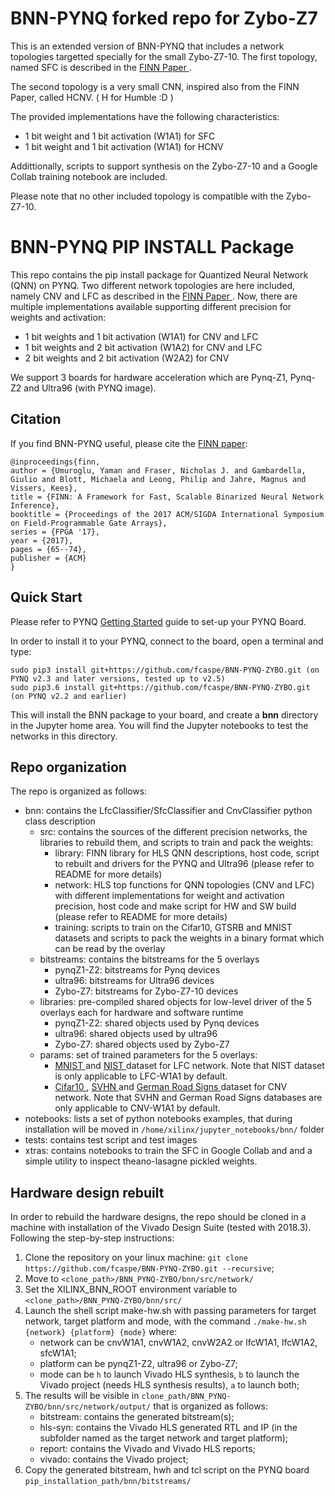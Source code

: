 # BNN-PYNQ forked repo for Zybo-Z7

This is an extended version of BNN-PYNQ that includes a network topologies targetted specially for the small Zybo-Z7-10.
The first topology, named SFC is described in the <a href="https://arxiv.org/abs/1612.07119" target="_blank"> FINN Paper </a>. 

The second topology is a very small CNN, inspired also from the FINN Paper, called HCNV. ( H for Humble :D )

The provided implementations have the following characteristics:

- 1 bit weight and 1 bit activation (W1A1) for SFC
- 1 bit weight and 1 bit activation (W1A1) for HCNV

Addittionally, scripts to support synthesis on the Zybo-Z7-10 and a Google Collab training notebook are included.

Please note that no other included topology is compatible with the Zybo-Z7-10.

# BNN-PYNQ PIP INSTALL Package

This repo contains the pip install package for Quantized Neural Network (QNN) on PYNQ. 
Two different network topologies are here included, namely CNV and LFC as described in the <a href="https://arxiv.org/abs/1612.07119" target="_blank"> FINN Paper </a>. 
Now, there are multiple implementations available supporting different precision for weights and activation:

- 1 bit weights and 1 bit activation (W1A1) for CNV and LFC
- 1 bit weights and 2 bit activation (W1A2) for CNV and LFC
- 2 bit weights and 2 bit activation (W2A2) for CNV

We support 3 boards for hardware acceleration which are Pynq-Z1, Pynq-Z2 and Ultra96 (with PYNQ image).

## Citation
If you find BNN-PYNQ useful, please cite the <a href="https://arxiv.org/abs/1612.07119" target="_blank">FINN paper</a>:

    @inproceedings{finn,
    author = {Umuroglu, Yaman and Fraser, Nicholas J. and Gambardella, Giulio and Blott, Michaela and Leong, Philip and Jahre, Magnus and Vissers, Kees},
    title = {FINN: A Framework for Fast, Scalable Binarized Neural Network Inference},
    booktitle = {Proceedings of the 2017 ACM/SIGDA International Symposium on Field-Programmable Gate Arrays},
    series = {FPGA '17},
    year = {2017},
    pages = {65--74},
    publisher = {ACM}
    }

## Quick Start

Please refer to PYNQ <a href="https://pynq.readthedocs.io/en/latest/getting_started.html" target="_blank"> Getting Started</a> guide to set-up your PYNQ Board.

In order to install it to your PYNQ, connect to the board, open a terminal and type:

```
sudo pip3 install git+https://github.com/fcaspe/BNN-PYNQ-ZYBO.git (on PYNQ v2.3 and later versions, tested up to v2.5)
sudo pip3.6 install git+https://github.com/fcaspe/BNN-PYNQ-ZYBO.git (on PYNQ v2.2 and earlier)
```

This will install the BNN package to your board, and create a **bnn** directory in the Jupyter home area. You will find the Jupyter notebooks to test the networks in this directory.


## Repo organization 

The repo is organized as follows:

-	bnn: contains the LfcClassifier/SfcClassifier and CnvClassifier python class description
	-	src: contains the sources of the different precision networks, the libraries to rebuild them, and scripts to train and pack the weights:
		- library: FINN library for HLS QNN descriptions, host code, script to rebuilt and drivers for the PYNQ and Ultra96 (please refer to README for more details)
		- network: HLS top functions for QNN topologies (CNV and LFC) with different implementations for weight and activation precision, host code and make script for HW and SW build (please refer to README for more details)
		- training: scripts to train on the Cifar10, GTSRB and MNIST datasets and scripts to pack the weights in a binary format which can be read by the overlay
	-	bitstreams: contains the bitstreams for the 5 overlays
		- pynqZ1-Z2: bitstreams for Pynq devices
		- ultra96: bitstreams for Ultra96 devices
        - Zybo-Z7: bitstreams for Zybo-Z7-10 devices
	-	libraries: pre-compiled shared objects for low-level driver of the 5 overlays each for hardware and software runtime
		- pynqZ1-Z2: shared objects used by Pynq devices
		- ultra96: shared objects used by ultra96
        - Zybo-Z7: shared objects used by Zybo-Z7
	-	params: set of trained parameters for the 5 overlays:
		- <a href="http://yann.lecun.com/exdb/mnist/" target="_blank"> MNIST </a> and <a href="https://www.nist.gov/srd/nist-special-database-19" target="_blank"> NIST </a> dataset for LFC network. Note that NIST dataset is only applicable to LFC-W1A1 by default.
		- <a href="https://www.cs.toronto.edu/~kriz/cifar.html" target="_blank"> Cifar10 </a>, <a href="http://ufldl.stanford.edu/housenumbers/" target="_blank"> SVHN </a> and <a href="http://benchmark.ini.rub.de/?section=gtsdb&subsection=dataset" target="_blank"> German Road Signs </a> dataset for CNV network. Note that SVHN and German Road Signs databases are only applicable to CNV-W1A1 by default.
-	notebooks: lists a set of python notebooks examples, that during installation will be moved in `/home/xilinx/jupyter_notebooks/bnn/` folder
-	tests: contains test script and test images
-	xtras: contains notebooks to train the SFC in Google Collab and and a simple utility to inspect theano-lasagne pickled weights.

## Hardware design rebuilt

In order to rebuild the hardware designs, the repo should be cloned in a machine with installation of the Vivado Design Suite (tested with 2018.3). 
Following the step-by-step instructions:

1.	Clone the repository on your linux machine: `git clone https://github.com/fcaspe/BNN-PYNQ-ZYBO.git --recursive`;
2.	Move to `<clone_path>/BNN_PYNQ-ZYBO/bnn/src/network/`
3.	Set the XILINX_BNN_ROOT environment variable to `<clone_path>/BNN_PYNQ-ZYBO/bnn/src/`
4.	Launch the shell script make-hw.sh with passing parameters for target network, target platform and mode, with the command `./make-hw.sh {network} {platform} {mode}` where:
	- network can be cnvW1A1, cnvW1A2, cnvW2A2 or lfcW1A1, lfcW1A2, sfcW1A1;
	- platform can be pynqZ1-Z2, ultra96 or Zybo-Z7;
	- mode can be `h` to launch Vivado HLS synthesis, `b` to launch the Vivado project (needs HLS synthesis results), `a` to launch both;
5.	The results will be visible in `clone_path/BNN_PYNQ-ZYBO/bnn/src/network/output/` that is organized as follows:
	- bitstream: contains the generated bitstream(s);
	- hls-syn: contains the Vivado HLS generated RTL and IP (in the subfolder named as the target network and target platform);
	- report: contains the Vivado and Vivado HLS reports;
	- vivado: contains the Vivado project;
6.	Copy the generated bitstream, hwh and tcl script on the PYNQ board `pip_installation_path/bnn/bitstreams/`

